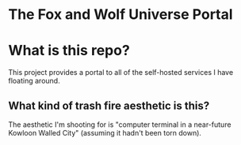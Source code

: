 # The Fox and Wolf Universe Portal

# What is this repo?

This project provides a portal to all of the self-hosted services I have floating around.

## What kind of trash fire aesthetic is this?

The aesthetic I'm shooting for is "computer terminal in a near-future Kowloon Walled City" (assuming it hadn't been torn down).